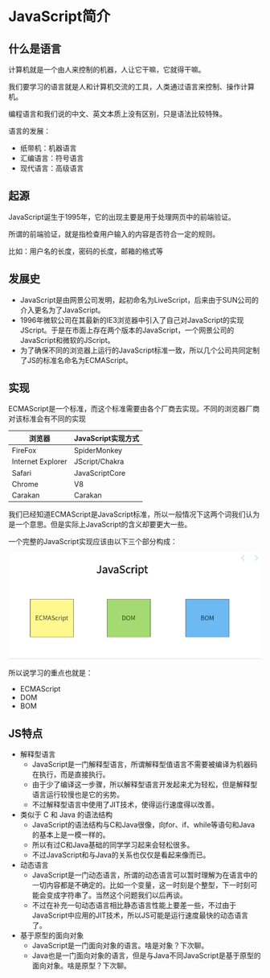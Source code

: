 # JavaScript简介

## 什么是语言

计算机就是一个由人来控制的机器，人让它干嘛，它就得干嘛。

我们要学习的语言就是人和计算机交流的工具，人类通过语言来控制、操作计算机。

编程语言和我们说的中文、英文本质上没有区别，只是语法比较特殊。

语言的发展：

- 纸带机：机器语言
- 汇编语言：符号语言
- 现代语言：高级语言

## 起源

JavaScript诞生于1995年，它的出现主要是用于处理网页中的前端验证。

所谓的前端验证，就是指检查用户输入的内容是否符合一定的规则。

比如：用户名的长度，密码的长度，邮箱的格式等

## 发展史

- JavaScript是由网景公司发明，起初命名为LiveScript，后来由于SUN公司的介入更名为了JavaScript。
- 1996年微软公司在其最新的IE3浏览器中引入了自己对JavaScript的实现JScript。于是在市面上存在两个版本的JavaScript，一个网景公司的JavaScript和微软的JScript。
- 为了确保不同的浏览器上运行的JavaScript标准一致，所以几个公司共同定制了JS的标准名命名为ECMAScript。

## 实现

ECMAScript是一个标准，而这个标准需要由各个厂商去实现。不同的浏览器厂商对该标准会有不同的实现

| 浏览器            | **JavaScript**实现方式 |
| ----------------- | ---------------------- |
| FireFox           | SpiderMonkey           |
| Internet Explorer | JScript/Chakra         |
| Safari            | JavaScriptCore         |
| Chrome            | V8                     |
| Carakan           | Carakan                |

我们已经知道ECMAScript是JavaScript标准，所以一般情况下这两个词我们认为是一个意思。但是实际上JavaScript的含义却要更大一些。

一个完整的JavaScript实现应该由以下三个部分构成：

![JavaScript实现](./images/01.png)

所以说学习的重点也就是：

- ECMAScript
- DOM
- BOM

## JS特点

- 解释型语言
  - JavaScript是一门解释型语言，所谓解释型值语言不需要被编译为机器码在执行，而是直接执行。
  - 由于少了编译这一步骤，所以解释型语言开发起来尤为轻松，但是解释型语言运行较慢也是它的劣势。
  - 不过解释型语言中使用了JIT技术，使得运行速度得以改善。
- 类似于 C 和 Java 的语法结构
  - JavaScript的语法结构与C和Java很像，向for、if、while等语句和Java的基本上是一模一样的。
  - 所以有过C和Java基础的同学学习起来会轻松很多。
  - 不过JavaScript和与Java的关系也仅仅是看起来像而已。
- 动态语言
  - JavaScript是一门动态语言，所谓的动态语言可以暂时理解为在语言中的一切内容都是不确定的。比如一个变量，这一时刻是个整型，下一时刻可能会变成字符串了。当然这个问题我们以后再谈。
  - 不过在补充一句动态语言相比静态语言性能上要差一些，不过由于JavaScript中应用的JIT技术，所以JS可能是运行速度最快的动态语言了。
- 基于原型的面向对象
  - JavaScript是一门面向对象的语言。啥是对象？下次聊。
  - Java也是一门面向对象的语言，但是与Java不同JavaScript是基于原型的面向对象。啥是原型？下次聊。



